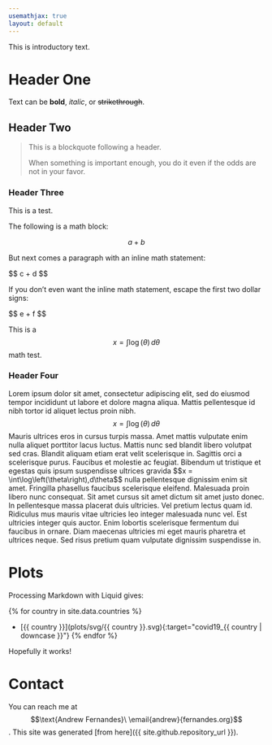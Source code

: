 ```yaml
---
usemathjax: true
layout: default
---
```


This is introductory text.

# Header One

Text can be **bold**, _italic_, or ~~strikethrough~~.

## Header Two

> This is a blockquote following a header.
>
> When something is important enough, you do it even if the odds are not in your favor.

### Header Three

This is a test.

The following is a math block:

$$ a + b $$

But next comes a paragraph with an inline math statement:

\$$ c + d $$

If you don’t even want the inline math statement, escape the first two dollar signs:

\$\$ e + f $$

This is a $$x = \int\log\left(\theta\right)\,d\theta$$ math test.

### Header Four

Lorem ipsum dolor sit amet, consectetur adipiscing elit, sed do eiusmod tempor incididunt ut labore et dolore magna aliqua. Mattis pellentesque id nibh tortor id aliquet lectus proin nibh. $$x = \int\log\left(\theta\right)\,d\theta$$ Mauris ultrices eros in cursus turpis massa. Amet mattis vulputate enim nulla aliquet porttitor lacus luctus. Mattis nunc sed blandit libero volutpat sed cras. Blandit aliquam etiam erat velit scelerisque in. Sagittis orci a scelerisque purus. Faucibus et molestie ac feugiat. Bibendum ut tristique et egestas quis ipsum suspendisse ultrices gravida \$\$x = \int\log\left(\theta\right)\,d\theta$$ nulla pellentesque dignissim enim sit amet. Fringilla phasellus faucibus scelerisque eleifend. Malesuada proin libero nunc consequat. Sit amet cursus sit amet dictum sit amet justo donec. In pellentesque massa placerat duis ultricies. Vel pretium lectus quam id. Ridiculus mus mauris vitae ultricies leo integer malesuada nunc vel. Est ultricies integer quis auctor. Enim lobortis scelerisque fermentum dui faucibus in ornare. Diam maecenas ultricies mi eget mauris pharetra et ultrices neque. Sed risus pretium quam vulputate dignissim suspendisse in.

# Plots

Processing Markdown with Liquid gives:

{% for country in site.data.countries %}
* [{{ country }}](plots/svg/{{ country }}.svg){:target="covid19_{{ country | downcase }}"}
{% endfor %}

Hopefully it works!

# Contact

You can reach me at $$\text{Andrew Fernandes}\ \email{andrew}{fernandes.org}$$. This site was generated [from here]({{ site.github.repository_url }}).
